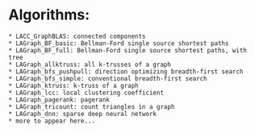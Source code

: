 # Algorithms: 

    * LACC_GraphBLAS: connected components
    * LAGraph_BF_basic: Bellman-Ford single source shortest paths
    * LAGraph_BF_full: Bellman-Ford single source shortest paths, with tree
    * LAGraph_allktruss: all k-trusses of a graph
    * LAGraph_bfs_pushpull: direction optimizing breadth-first search
    * LAGraph_bfs_simple: conventional breadth-first search
    * LAGraph_ktruss: k-truss of a graph
    * LAGraph_lcc: local clustering coefficient
    * LAGraph_pagerank: pagerank
    * LAGraph_tricount: count triangles in a graph
    * LAGraph_dnn: sparse deep neural network
    * more to appear here...

